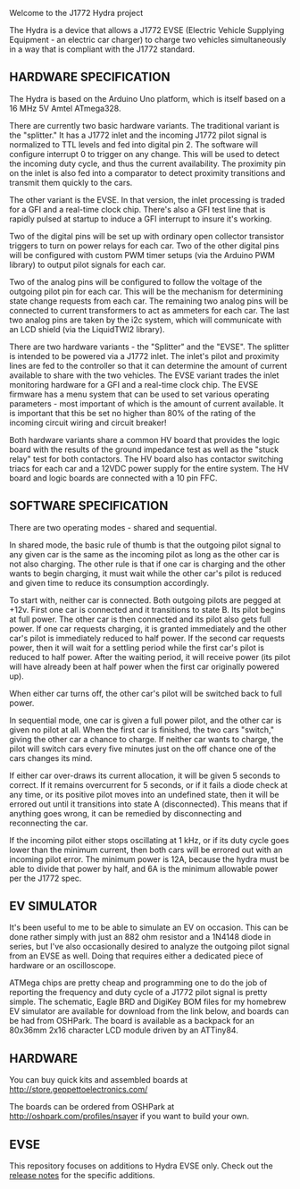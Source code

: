 Welcome to the J1772 Hydra project

The Hydra is a device that allows a J1772 EVSE (Electric Vehicle Supplying Equipment - an electric car charger)
to charge two vehicles simultaneously in a way that is compliant with the J1772 standard.

HARDWARE SPECIFICATION
----------------------

The Hydra is based on the Arduino Uno platform, which is itself based on a 16 MHz 5V Amtel ATmega328.

There are currently two basic hardware variants. The traditional variant is the "splitter." It has a J1772
inlet and the incoming J1772 pilot signal is normalized to TTL levels and fed into digital pin 2. The software
will configure interrupt 0 to trigger on any change. This will be used to detect the incoming duty cycle, and
thus the current availability. The proximity pin on the inlet is also fed into a comparator to detect
proximity transitions and transmit them quickly to the cars.

The other variant is the EVSE. In that version, the inlet processing is traded for a GFI and a real-time clock
chip. There's also a GFI test line that is rapidly pulsed at startup to induce a GFI interrupt to insure it's
working.

Two of the digital pins will be set up with ordinary open collector transistor triggers to turn on power
relays for each car. Two of the other digital pins will be configured with custom PWM timer setups (via the
Arduino PWM library) to output pilot signals for each car.

Two of the analog pins will be configured to follow the voltage of the outgoing pilot pin for each car.
This will be the mechanism for determining state change requests from each car. The remaining two analog
pins will be connected to current transformers to act as ammeters for each car. The last two analog pins
are taken by the i2c system, which will communicate with an LCD shield (via the LiquidTWI2 library).

There are two hardware variants - the "Splitter" and the "EVSE". The splitter is intended to be powered via a J1772
inlet. The inlet's pilot and proximity lines are fed to the controller so that it can determine the amount of current
available to share with the two vehicles. The EVSE variant trades the inlet monitoring hardware for a GFI
and a real-time clock chip. The EVSE firmware has a menu system that can be used to set various operating parameters -
most important of which is the amount of current available. It is important that this be set no higher than 80% of the
rating of the incoming circuit wiring and circuit breaker!

Both hardware variants share a common HV board that provides the logic board with the results of the ground impedance test
as well as the "stuck relay" test for both contactors. The HV board also has contactor switching triacs for each car and a
12VDC power supply for the entire system. The HV board and logic boards are connected with a 10 pin FFC.

SOFTWARE SPECIFICATION
----------------------

There are two operating modes - shared and sequential.

In shared mode, the basic rule of thumb is that the outgoing pilot signal to any given car is the same as the
incoming pilot as long as the other car is not also charging. The other rule is that if one car is charging
and the other wants to begin charging, it must wait while the other car's pilot is reduced and given time to
reduce its consumption accordingly.

To start with, neither car is connected. Both outgoing pilots are pegged at +12v. First one car is connected
and it transitions to state B. Its pilot begins at full power. The other car is then connected and its pilot
also gets full power. If one car requests charging, it is granted immediately and the other car's pilot is
immediately reduced to half power. If the second car requests power, then it will wait for a settling period
while the first car's pilot is reduced to half power. After the waiting period, it will receive power (its pilot
will have already been at half power when the first car originally powered up).

When either car turns off, the other car's pilot will be switched back to full power.

In sequential mode, one car is given a full power pilot, and the other car is given no pilot at all. When the
first car is finished, the two cars "switch," giving the other car a chance to charge. If neither car wants to
charge, the pilot will switch cars every five minutes just on the off chance one of the cars changes its mind.

If either car over-draws its current allocation, it will be given 5 seconds to correct. If it remains overcurrent
for 5 seconds, or if it fails a diode check at any time, or its positive pilot moves into an undefined state,
then it will be errored out until it transitions into state A (disconnected). This means that if anything
goes wrong, it can be remedied by disconnecting and reconnecting the car.

If the incoming pilot either stops oscillating at 1 kHz, or if its duty cycle goes lower than the minimum
current, then both cars will be errored out with an incoming pilot error. The minimum power is 12A, because
the hydra must be able to divide that power by half, and 6A is the minimum allowable power per the J1772 spec.

EV SIMULATOR
------------

It's been useful to me to be able to simulate an EV on occasion. This can be done rather simply with just an 882 ohm
resistor and a 1N4148 diode in series, but I've also occasionally desired to analyze the outgoing pilot signal
from an EVSE as well. Doing that requires either a dedicated piece of hardware or an oscilloscope.

ATMega chips are pretty cheap and programming one to do the job of reporting the frequency and duty cycle of a
J1772 pilot signal is pretty simple. The schematic, Eagle BRD and DigiKey BOM files for my homebrew EV simulator
are available for download from the link below, and boards can be had from OSHPark. The board is available as a
backpack for an 80x36mm 2x16 character LCD module driven by an ATTiny84.

HARDWARE
--------

You can buy quick kits and assembled boards at http://store.geppettoelectronics.com/

The boards can be ordered from OSHPark at http://oshpark.com/profiles/nsayer if you want to build your own.

EVSE
-------
This repository focuses on additions to Hydra EVSE only. Check out the [release notes](ReleaseNotes.md) for 
the specific additions.

